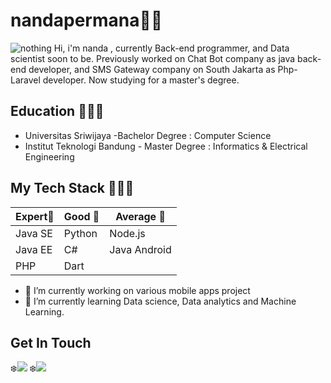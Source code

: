 # nandapermana🌸🌸
![nothing](https://lh3.googleusercontent.com/ixzInk1P_a9fulSfvnvDROdQOJDiG2Q5JbCqm_yI4aMcNXDjeDqhd7376qy2R1Lgq568zX8lPRaE6ZGk0CiYKPUS59Z_rKqLwkZgTfSi7sy1gGdNreQ04xPaI43eFMxHAGVG8880tninoTn8f7C0eThUbolRyxwWeFvkFXF6ZiVY3VKDBpLS7zqQWopJoYwbymS5U_XLwt-wjBDVfrro25TQ9gdE3e1cJ8iYXE0oqLHgR_25zeswzy56U4cf64Ex11bluiQO0GpJDKSf914SIPZbuYcuynrFLl4On0HqQEobiGRpsQamxNVGvXG0eLN6Xq5WRfQ3FKf3KBvpHFOA1kSmk9Fpn7jVlD7AShVS-SdCr7QrzjBW42P6MgyA3m04SeT8_eYvrIObygMTU29KnBtpfOLhuOCxcCK6RGbypprg5N8zBX1nbq664QZacD4NfKMhqCBtMLvsEthJBrowJ_6ugbt2_McFj8u5UYs63ZDJQkLiYSy1UhciO3mUttIXQ363K0tepvW-RmzGgI6dJQszKxGR8ZoiyXVOlqdS4ZJVhbmyww_36ZojZC3gPKve2frsP7_niGQoq2Kll1YVoSyQv760EpOpsWtXUo1aSVVYEFUS3QNQz83evq2n3HZEvJzWz3EM6ct-vJZmC9wzudz1yfGnESjc8i8Xao6dXw5r-HQZujEditNrJUHJd9PFq-sQYg=w1417-h882-ft)
Hi, i'm nanda , currently  Back-end programmer, and  Data scientist soon to be. Previously worked on Chat Bot company as java back-end developer, and SMS Gateway company on South Jakarta as Php-Laravel developer. Now studying for a master's degree.

## Education 👨🏼‍🎓
- Universitas Sriwijaya -Bachelor Degree : Computer Science 
- Institut Teknologi Bandung - Master Degree : Informatics & Electrical Engineering

## My Tech Stack 👩🏼‍💻
|Expert🥇 |Good 🥈      |Average 🥉   |
|-------|-----------|-----------|
|Java SE|Python     |Node.js    |
|Java EE|C#         |Java Android		|
|PHP |Dart  |	    |

- 🔭 I’m currently working on various mobile apps project
- 🌱 I’m currently learning Data science, Data analytics and Machine Learning.


## Get In Touch 
❄️[![](https://img.shields.io/badge/LinkedIn-Elbananda-blue)](https://www.linkedin.com/in/elbananda-permana-putri-85661593/) 
❄️[![](https://img.shields.io/badge/PIXIV-nananda-blue)](https://www.pixiv.net/member.php?id=3037071)

